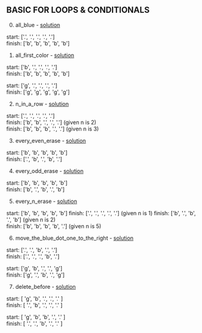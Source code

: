 ## BASIC FOR LOOPS & CONDITIONALS

0. all_blue - [solution](/challenges/solutions/all_blue.js)

  start:  ['.', '.', '.', '.', '.']  
  finish: ['b', 'b', 'b', 'b', 'b']  

1. all_first_color - [solution](/challenges/solutions/all_first_color.js)

  start:  ['b', '.', '.', '.', '.']  
  finish: ['b', 'b', 'b', 'b', 'b']  

  start:  ['g', '.', '.', '.', '.']  
  finish: ['g', 'g', 'g', 'g', 'g']  

2. n_in_a_row - [solution](/challenges/solutions/n_in_a_row.js)

  start:  ['.', '.', '.', '.', '.']  
  finish: ['b', 'b', '.', '.', '.']  \(given n is 2)  
  finish: ['b', 'b', 'b', '.', '.']  \(given n is 3)  

3. every_even_erase - [solution](/challenges/solutions/every_even_erase.js)

  start:  ['b', 'b', 'b', 'b', 'b']  
    finish: ['.', 'b', '.', 'b', '.']  
  
4. every_odd_erase - [solution](/challenges/solutions/every_odd_erase.js)

  start:  ['b', 'b', 'b', 'b', 'b']  
    finish: ['b', '.', 'b', '.', 'b']  
  
5. every_n_erase - [solution](/challenges/solutions/every_n_erase.js)

  start:  ['b', 'b', 'b', 'b', 'b'] 
  finish: ['.', '.', '.', '.', '.'] \(given n is 1)
  finish: ['b', '.', 'b', '.', 'b']  \(given n is 2)  
  finish: ['b', 'b', 'b', 'b', '.']  \(given n is 5)  

6. move_the_blue_dot_one_to_the_right - [solution](/challenges/solutions/move_the_blue_dot_one_to_the_right.js)

  start:  ['.', '.', 'b', '.', '.']  
    finish: ['.', '.', '.', 'b', '.']  
  
  start:  ['g', 'b', '.', '.', 'g']  
    finish: ['g', '.', 'b', '.', 'g']  
  
7. delete_before - [solution](/challenges/solutions/delete_before.js)

  start:  [ 'g', 'b', '.', '.', '.' ]    
  finish: [ '.', 'b', '.', '.', '.' ]    

  start:  [ 'g', 'b', 'b', '.', '.' ]    
  finish: [ '.', '.', 'b', '.', '.' ]    
